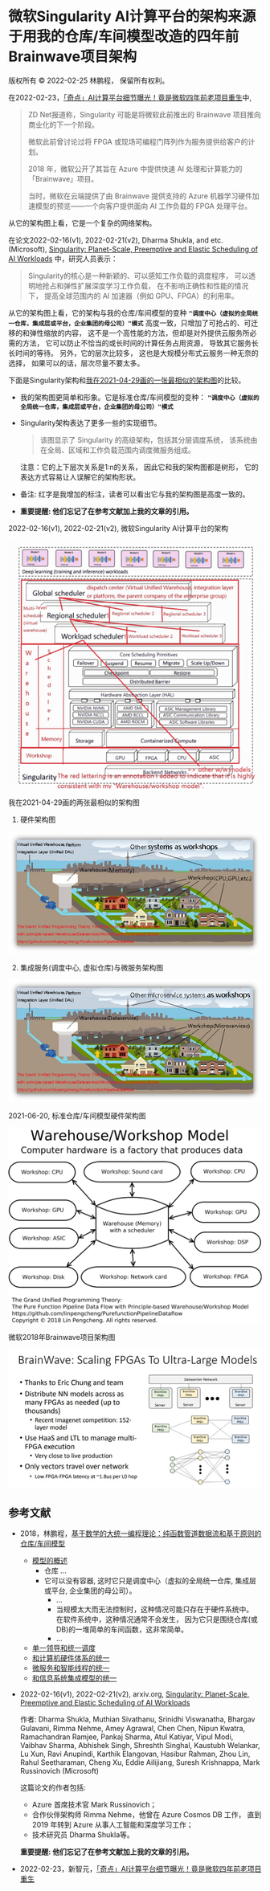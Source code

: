 # 微软Singularity AI计算平台的架构来源于用我的仓库/车间模型改造的四年前Brainwave项目架构 

版权所有 © 2022-02-25 林鹏程， 保留所有权利。

在2022-02-23，[「奇点」AI计算平台细节曝光！竟是微软四年前老项目重生](https://www.51cto.com/article/702316.html)中,

> ZD Net报道称，Singularity 可能是将微软此前推出的 Brainwave 项目推向商业化的下一个阶段。
> 
> 微软此前曾讨论过将 FPGA 或现场可编程门阵列作为服务提供给客户的计划。
> 
> 2018 年，微软公开了其旨在 Azure 中提供快速 AI 处理和计算能力的「Brainwave」项目。
> 
> 当时，微软在云端提供了由 Brainwave 提供支持的 Azure 机器学习硬件加速模型的预览——一个向客户提供面向 AI 工作负载的 FPGA 处理平台。

从它的架构图上看，它是一个复杂的网络架构。

在论文2022-02-16(v1), 2022-02-21(v2), 
Dharma Shukla, and etc.(Microsoft), 
[Singularity: Planet-Scale, Preemptive and Elastic Scheduling of AI Workloads](https://arxiv.org/abs/2202.07848) 中，研究人员表示：

> Singularity的核心是一种新颖的、可以感知工作负载的调度程序，
> 可以透明地抢占和弹性扩展深度学习工作负载，
> 在不影响正确性和性能的情况下，
> 提高全球范围内的 AI 加速器（例如 GPU、FPGA）的利用率。

从它的架构图上看，它的架构与我的仓库/车间模型的变种
**`"调度中心（虚拟的全局统一仓库，集成层或平台，企业集团的母公司）"模式`**
高度一致，只增加了可抢占的、可迁移的和弹性缩放的内容，
这不是一个高性能的方法，但却是对外提供云服务所必需的方法，
它可以防止不恰当的或长时间的计算任务占用资源，
导致其它服务长长时间的等待。
另外，它的层次比较多，
这也是大规模分布式云服务一种无奈的选择，
如果可以的话，层次尽量不要太多。

下面是Singularity架构和[我在2021-04-29画的一张最相似的架构图](./Computer_Hardware_Architecture.png)的比较。

- 我的架构图更简单和形象。它是标准仓库/车间模型的变种：
  **`"调度中心（虚拟的全局统一仓库，集成层或平台，企业集团的母公司）"模式`**
  
- Singularity架构表达了更多一些的实现细节。

  > 该图显示了 Singularity 的高级架构，包括其分层调度系统，
  > 该系统由在全局、区域和工作负载范围内调度微服务组成。

  注意：它的上下层次关系是1:n的关系，
  因此它和我的架构图都是树形，
  它的表达方式容易让人误解它的架构形状。
  
- 备注: 红字是我增加的标注，读者可以看出它与我的架构图是高度一致的。

- **重要提醒: 他们忘记了在参考文献加上我的文章的引用。**

2022-02-16(v1), 2022-02-21(v2), 微软Singularity AI计算平台的架构

![MS_Singularity_Architecture_With_Note](./image/MS_Singularity_Architecture_With_Note_v1r1.jpg)

我在2021-04-29画的两张最相似的架构图

1. 硬件架构图

![Computer_Hardware_Architecture](./Computer_Hardware_Architecture.png)

2. 集成服务(调度中心, 虚拟仓库)与微服务架构图

![Microservice_Architecture](./Microservice_Architecture-v1r1.png)

2021-06-20, 标准仓库/车间模型硬件架构图

![Computer-Hardware-Star-Architecture](./Computer-Hardware-Star-WWM.svg)

微软2018年Brainwave项目架构图

![MS_Brainwave_Architecture.png](./image/MS_Brainwave_Architecture.png)

## 参考文献

- 2018，林鹏程，[基于数学的大统一编程理论：纯函数管道数据流和基于原则的仓库/车间模型](https://github.com/linpengcheng/PurefunctionPipelineDataflow)
  - [模型的概述](../Readme_Chinese.md#模型的概述)
    - 仓库 ...
    - 它可以没有容器, 这时它只是调度中心（虚拟的全局统一仓库, 集成层或平台, 企业集团的母公司）。
      - ...
      - 当规模太大而无法控制时，这种情况可能只存在于硬件系统中。 在软件系统中，这种情况通常不会发生，
        因为它只是围绕仓库(或DB)的一堆简单的车间函数，这非常简单。
      - ...
  - [单一领导和统一调度](../Readme_Chinese.md#单一领导和统一调度)
  - [和计算机硬件体系的统一](../Readme_Chinese.md#和计算机硬件体系的统一)
  - [微服务和智能线程的统一](#微服务和智能线程的统一)
  - [和信息系统集成模型的统一](../Readme_Chinese.md#和信息系统集成模型的统一)

- 2022-02-16(v1), 2022-02-21(v2), arxiv.org, [Singularity: Planet-Scale, Preemptive and Elastic Scheduling of AI Workloads](https://arxiv.org/abs/2202.07848)
  
  作者: Dharma Shukla, Muthian Sivathanu, Srinidhi Viswanatha, Bhargav Gulavani, Rimma Nehme, Amey Agrawal, 
  Chen Chen, Nipun Kwatra, Ramachandran Ramjee, Pankaj Sharma, Atul Katiyar, Vipul Modi, Vaibhav Sharma, 
  Abhishek Singh, Shreshth Singhal, Kaustubh Welankar, Lu Xun, Ravi Anupindi, Karthik Elangovan, 
  Hasibur Rahman, Zhou Lin, Rahul Seetharaman, Cheng Xu, Eddie Ailijiang, Suresh Krishnappa, 
  Mark Russinovich (Microsoft)
  
  这篇论文的作者包括:
  - Azure 首席技术官 Mark Russinovich；
  - 合作伙伴架构师 Rimma Nehme，他曾在 Azure Cosmos DB 工作，
    直到 2019 年转到 Azure 从事人工智能和深度学习工作；
  - 技术研究员 Dharma Shukla等。
  
  **重要提醒: 他们忘记了在参考文献加上我的文章的引用。**

- 2022-02-23，新智元，[「奇点」AI计算平台细节曝光！竟是微软四年前老项目重生](https://www.51cto.com/article/702316.html)

